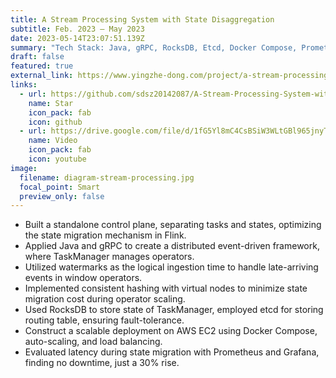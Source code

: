 ```yaml
---
title: A Stream Processing System with State Disaggregation
subtitle: Feb. 2023 – May 2023
date: 2023-05-14T23:07:51.139Z
summary: "T﻿ech Stack: Java, gRPC, RocksDB, Etcd, Docker Compose, Prometheus, Grafana"
draft: false
featured: true
external_link: https://www.yingzhe-dong.com/project/a-stream-processing-system-with-state-disaggregation/
links:
  - url: https://github.com/sdsz20142087/A-Stream-Processing-System-with-State-Disaggregation
    name: Star
    icon_pack: fab
    icon: github
  - url: https://drive.google.com/file/d/1fG5Yl8mC4CsBSiW3WLtGBl965jnyThJr/view
    name: Video
    icon_pack: fab
    icon: youtube
image:
  filename: diagram-stream-processing.jpg
  focal_point: Smart
  preview_only: false
---
```



* Built a standalone control plane, separating tasks and states, optimizing the state migration mechanism in Flink.
* Applied Java and gRPC to create a distributed event-driven framework, where TaskManager manages operators.
* Utilized watermarks as the logical ingestion time to handle late-arriving events in window operators.
* Implemented consistent hashing with virtual nodes to minimize state migration cost during operator scaling.
* Used RocksDB to store state of TaskManager, employed etcd for storing routing table, ensuring fault-tolerance.
* Construct a scalable deployment on AWS EC2 using Docker Compose, auto-scaling, and load balancing.
* Evaluated latency during state migration with Prometheus and Grafana, finding no downtime, just a 30% rise.
